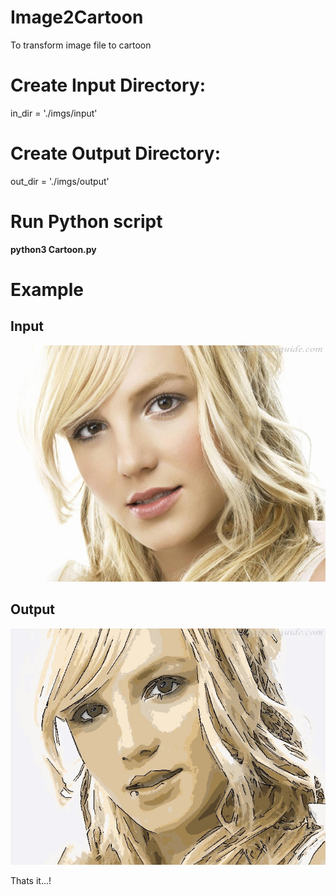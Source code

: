 # Image2Cartoon
To transform image file to cartoon

# Create Input Directory:
in_dir = './imgs/input'

# Create Output Directory:
out_dir = './imgs/output'

# Run Python script
**python3 Cartoon.py**

# Example

## Input
![](/imgs/input/1.jpg)

## Output
![](/imgs/output/1_cartoon.jpg)



Thats it...!
